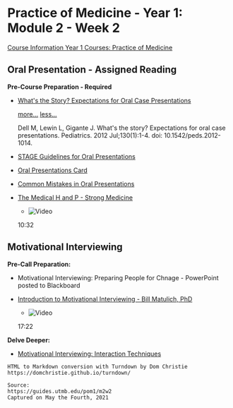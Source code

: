 # Practice of Medicine - Year 1: Module 2 - Week 2

[Course Information Year 1 Courses: Practice of Medicine](/usmle/pom1/course-information/)

## Oral Presentation - Assigned Reading

**Pre-Course Preparation - Required**

*   [What's the Story? Expectations for Oral Case Presentations](http://libux.utmb.edu/login?url=https://doi.org/10.1542/peds.2012-1014)
    
    [more...](javascript:void(0);) [less...](javascript:void(0);)
    
    Dell M, Lewin L, Gigante J. What's the story? Expectations for oral case presentations. Pediatrics. 2012 Jul;130(1):1-4. doi: 10.1542/peds.2012-1014.
    

*   [STAGE Guidelines for Oral Presentations](https://guides.utmb.edu/ld.php?content_id=56766823)
    
*   [Oral Presentations Card](https://guides.utmb.edu/ld.php?content_id=56766838)
    
*   [Common Mistakes in Oral Presentations](https://guides.utmb.edu/ld.php?content_id=56766851)
    

*   [The Medical H and P - Strong Medicine](https://youtu.be/OnAOcZOqlMQ)
    
    *   ![Video](//libapps.s3.amazonaws.com/sites/998/icons/11712/PlayButton.png "Video  ")
    
    10:32
    

## Motivational Interviewing

**Pre-Call Preparation:**

*   Motivational Interviewing: Preparing People for Chnage - PowerPoint posted to Blackboard

*   [Introduction to Motivational Interviewing - Bill Matulich, PhD](https://youtu.be/s3MCJZ7OGRk)
    
    *   ![Video](//libapps.s3.amazonaws.com/sites/998/icons/11712/PlayButton.png "Video  ")
    
    17:22
    

**Delve Deeper:**

*   [Motivational Interviewing: Interaction Techniques](https://motivationalinterview.net/clinical/interaction.html)

```
HTML to Markdown conversion with Turndown by Dom Christie
https://domchristie.github.io/turndown/

Source:
https://guides.utmb.edu/pom1/m2w2
Captured on May the Fourth, 2021
```
